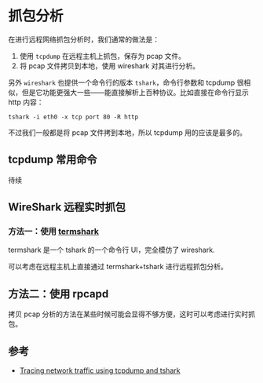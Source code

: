 # 抓包分析

在进行远程网络抓包分析时，我们通常的做法是：

1. 使用 `tcpdump` 在远程主机上抓包，保存为 pcap 文件。
2. 将 pcap 文件拷贝到本地，使用 wireshark 对其进行分析。

另外 `wireshark` 也提供一个命令行的版本 `tshark`，命令行参数和 tcpdump 很相似，但是它功能更强大一些——能直接解析上百种协议。比如直接在命令行显示 http 内容：

```shell
tshark -i eth0 -x tcp port 80 -R http
```

不过我们一般都是将 pcap 文件拷到本地，所以 tcpdump 用的应该是最多的。

## tcpdump 常用命令

待续

## WireShark 远程实时抓包

### 方法一：使用 [termshark](https://github.com/gcla/termshark)

termshark 是一个 tshark 的一个命令行 UI，完全模仿了 wireshark.

可以考虑在远程主机上直接通过 termshark+tshark 进行远程抓包分析。

## 方法二：使用 rpcapd

拷贝 pcap 分析的方法在某些时候可能会显得不够方便，这时可以考虑进行实时抓包。

## 参考

- [Tracing network traffic using tcpdump and tshark](https://techzone.ergon.ch/tcpdump)